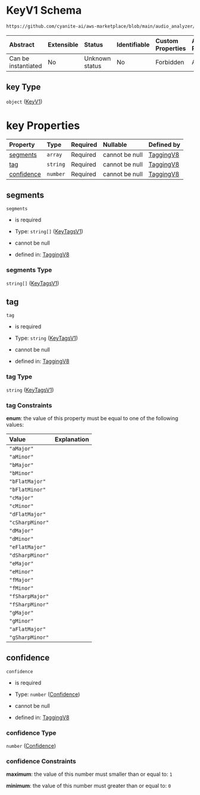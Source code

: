 # KeyV1 Schema

```txt
https://github.com/cyanite-ai/aws-marketplace/blob/main/audio_analyzer/schemes/marketplace_v1/schema/TaggingV8.schema.json#/properties/key
```



| Abstract            | Extensible | Status         | Identifiable | Custom Properties | Additional Properties | Access Restrictions | Defined In                                                                     |
| :------------------ | :--------- | :------------- | :----------- | :---------------- | :-------------------- | :------------------ | :----------------------------------------------------------------------------- |
| Can be instantiated | No         | Unknown status | No           | Forbidden         | Allowed               | none                | [TaggingV8.schema.json\*](../out/TaggingV8.schema.json "open original schema") |

## key Type

`object` ([KeyV1](taggingv8-defs-keyv1.md))

# key Properties

| Property                  | Type     | Required | Nullable       | Defined by                                                                                                                                                                                                                 |
| :------------------------ | :------- | :------- | :------------- | :------------------------------------------------------------------------------------------------------------------------------------------------------------------------------------------------------------------------- |
| [segments](#segments)     | `array`  | Required | cannot be null | [TaggingV8](taggingv8-defs-keyv1-properties-segments.md "https://github.com/cyanite-ai/aws-marketplace/blob/main/audio_analyzer/schemes/marketplace_v1/schema/TaggingV8.schema.json#/$defs/KeyV1/properties/segments")     |
| [tag](#tag)               | `string` | Required | cannot be null | [TaggingV8](taggingv8-defs-keytagsv1.md "https://github.com/cyanite-ai/aws-marketplace/blob/main/audio_analyzer/schemes/marketplace_v1/schema/TaggingV8.schema.json#/$defs/KeyV1/properties/tag")                          |
| [confidence](#confidence) | `number` | Required | cannot be null | [TaggingV8](taggingv8-defs-keyv1-properties-confidence.md "https://github.com/cyanite-ai/aws-marketplace/blob/main/audio_analyzer/schemes/marketplace_v1/schema/TaggingV8.schema.json#/$defs/KeyV1/properties/confidence") |

## segments



`segments`

* is required

* Type: `string[]` ([KeyTagsV1](taggingv8-defs-keytagsv1.md))

* cannot be null

* defined in: [TaggingV8](taggingv8-defs-keyv1-properties-segments.md "https://github.com/cyanite-ai/aws-marketplace/blob/main/audio_analyzer/schemes/marketplace_v1/schema/TaggingV8.schema.json#/$defs/KeyV1/properties/segments")

### segments Type

`string[]` ([KeyTagsV1](taggingv8-defs-keytagsv1.md))

## tag



`tag`

* is required

* Type: `string` ([KeyTagsV1](taggingv8-defs-keytagsv1.md))

* cannot be null

* defined in: [TaggingV8](taggingv8-defs-keytagsv1.md "https://github.com/cyanite-ai/aws-marketplace/blob/main/audio_analyzer/schemes/marketplace_v1/schema/TaggingV8.schema.json#/$defs/KeyV1/properties/tag")

### tag Type

`string` ([KeyTagsV1](taggingv8-defs-keytagsv1.md))

### tag Constraints

**enum**: the value of this property must be equal to one of the following values:

| Value           | Explanation |
| :-------------- | :---------- |
| `"aMajor"`      |             |
| `"aMinor"`      |             |
| `"bMajor"`      |             |
| `"bMinor"`      |             |
| `"bFlatMajor"`  |             |
| `"bFlatMinor"`  |             |
| `"cMajor"`      |             |
| `"cMinor"`      |             |
| `"dFlatMajor"`  |             |
| `"cSharpMinor"` |             |
| `"dMajor"`      |             |
| `"dMinor"`      |             |
| `"eFlatMajor"`  |             |
| `"dSharpMinor"` |             |
| `"eMajor"`      |             |
| `"eMinor"`      |             |
| `"fMajor"`      |             |
| `"fMinor"`      |             |
| `"fSharpMajor"` |             |
| `"fSharpMinor"` |             |
| `"gMajor"`      |             |
| `"gMinor"`      |             |
| `"aFlatMajor"`  |             |
| `"gSharpMinor"` |             |

## confidence



`confidence`

* is required

* Type: `number` ([Confidence](taggingv8-defs-keyv1-properties-confidence.md))

* cannot be null

* defined in: [TaggingV8](taggingv8-defs-keyv1-properties-confidence.md "https://github.com/cyanite-ai/aws-marketplace/blob/main/audio_analyzer/schemes/marketplace_v1/schema/TaggingV8.schema.json#/$defs/KeyV1/properties/confidence")

### confidence Type

`number` ([Confidence](taggingv8-defs-keyv1-properties-confidence.md))

### confidence Constraints

**maximum**: the value of this number must smaller than or equal to: `1`

**minimum**: the value of this number must greater than or equal to: `0`
